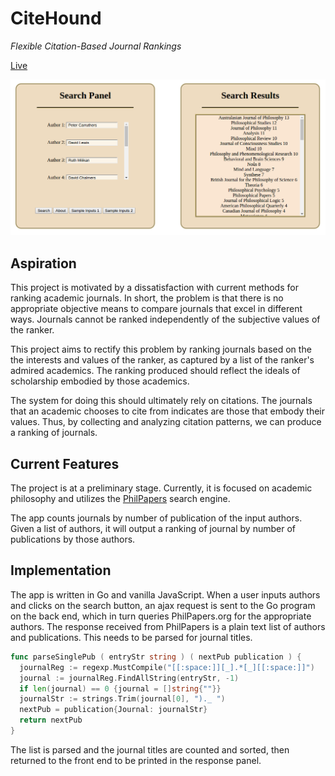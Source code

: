 # CiteHound

*Flexible Citation-Based Journal Rankings*

[Live](http://citehound.derekshiller.com)

![CiteHound](static\CiteHound.png)


## Aspiration

  This project is motivated by a dissatisfaction with current methods for ranking academic
  journals. In short, the problem is that there is no appropriate objective means to compare journals that excel in different ways. Journals cannot be ranked independently of the subjective values of the ranker.

  This project aims to rectify this problem by ranking journals based on the the interests and values of the ranker, as captured by a list of the ranker's admired academics. The ranking produced should reflect the ideals of scholarship embodied by those academics.

  The system for doing this should ultimately rely on citations. The journals that an academic chooses to cite from indicates are those that embody their values. Thus, by collecting and analyzing citation patterns, we can produce a ranking of journals.

## Current Features

  The project is at a preliminary stage. Currently, it is focused on academic philosophy and utilizes the [PhilPapers](http://www.philpapers.org) search engine.

  The app counts journals by number of publication of the input authors. Given a list of authors, it will output a ranking of journal by number of publications by those authors.

## Implementation

  The app is written in Go and vanilla JavaScript. When a user inputs authors and clicks on the search button, an ajax request is sent to the Go program on the back end, which in turn queries PhilPapers.org for the appropriate authors. The response received from PhilPapers is a plain text list of authors and publications. This needs to be parsed for journal titles.

  ```go
  func parseSinglePub ( entryStr string ) ( nextPub publication ) {
    journalReg := regexp.MustCompile("[[:space:]][_].*[_][[:space:]]")
    journal := journalReg.FindAllString(entryStr, -1)
    if len(journal) == 0 {journal = []string{""}}
    journalStr := strings.Trim(journal[0], ")._ ")
    nextPub = publication{Journal: journalStr}
    return nextPub
  }
```

The list is parsed and the journal titles are counted and sorted, then returned to the front end to be printed in the response panel.
